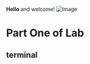 **Hello** 
and welcome!
![Image]([http://https://www.bing.com/images/search?view=detailV2&ccid=tOe0GYDF&id=88E7A7CCAA722794C3C1920D3D84F6F7E6FBF5C5&thid=OIP.tOe0GYDF0qEvTAhX_Tv3BwHaE8&mediaurl=https%3a%2f%2fimages.fineartamerica.com%2fimages-medium-large-5%2fwaving-bear-john-ferrante.jpg&cdnurl=https%3a%2f%2fth.bing.com%2fth%2fid%2fR.b4e7b41980c5d2a12f4c0857fd3bf707%3frik%3dxfX75vf2hD0Nkg%26pid%3dImgRaw%26r%3d0&exph=600&expw=900&q=Waving+Bear&simid=608035578618721111&FORM=IRPRST&ck=30D25AF7AA105A3C1FF4B33494A9BE1A&selectedIndex=0&ajaxhist=0&ajaxserp=0](https://www.bing.com/images/search?view=detailV2&ccid=0lkI83dH&id=A523A3334ACBF69121AF9F17A3E77A16D4E44DC3&thid=OIP.0lkI83dH97XiVMj4JuNVvAHaEV&mediaurl=https%3a%2f%2fth.bing.com%2fth%2fid%2fR.d25908f37747f7b5e254c8f826e355bc%3frik%3dw03k1BZ656MXnw%26riu%3dhttp%253a%252f%252fslappedham.com%252fwp-content%252fuploads%252f2015%252f04%252fWaving-Bear1.jpg%26ehk%3dnopmCh%252fSffwgLDhKPLKTYrNyvi3JWUynoyvnwdX7S%252bU%253d%26risl%3d%26pid%3dImgRaw%26r%3d0&exph=750&expw=1280&q=waving+bear&simid=608009924797549475&FORM=IRPRST&ck=E95C05A92C7BFA64474E7F68338F7140&selectedIndex=7&ajaxhist=0&ajaxserp=0)https://www.bing.com/images/search?view=detailV2&ccid=0lkI83dH&id=A523A3334ACBF69121AF9F17A3E77A16D4E44DC3&thid=OIP.0lkI83dH97XiVMj4JuNVvAHaEV&mediaurl=https%3a%2f%2fth.bing.com%2fth%2fid%2fR.d25908f37747f7b5e254c8f826e355bc%3frik%3dw03k1BZ656MXnw%26riu%3dhttp%253a%252f%252fslappedham.com%252fwp-content%252fuploads%252f2015%252f04%252fWaving-Bear1.jpg%26ehk%3dnopmCh%252fSffwgLDhKPLKTYrNyvi3JWUynoyvnwdX7S%252bU%253d%26risl%3d%26pid%3dImgRaw%26r%3d0&exph=750&expw=1280&q=waving+bear&simid=608009924797549475&FORM=IRPRST&ck=E95C05A92C7BFA64474E7F68338F7140&selectedIndex=7&ajaxhist=0&ajaxserp=0)

# Part One of Lab
## terminal 

